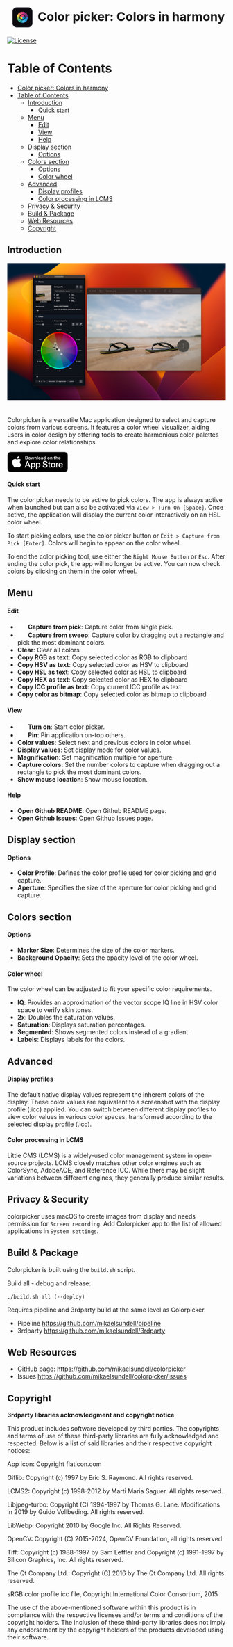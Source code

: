 # <img src="resources/AppIcon.png" valign="middle" alt="Icon" width="50" height="50" hspace="10">Color picker: Colors in harmony #

[![License](https://img.shields.io/badge/license-BSD%203--Clause-blue.svg?style=flat-square)](https://github.com/mikaelsundell/icloud-snapshot/blob/master/license.md)

Table of Contents
=================

- [Color picker: Colors in harmony](#color-picker-colors-in-harmony)
- [Table of Contents](#table-of-contents)
  - [Introduction](#introduction)
      - [Quick start](#quick-start)
  - [Menu](#menu)
      - [Edit](#edit)
      - [View](#view)
      - [Help](#help)
  - [Display section](#display-section)
      - [Options](#options)
  - [Colors section](#colors-section)
      - [Options](#options-1)
      - [Color wheel](#color-wheel)
  - [Advanced](#advanced)
      - [Display profiles](#display-profiles)
      - [Color processing in LCMS](#color-processing-in-lcms)
  - [Privacy \& Security](#privacy--security)
  - [Build \& Package](#build--package)
  - [Web Resources](#web-resources)
  - [Copyright](#copyright)

Introduction
------------

<img src="resources/Colorpicker.png" style="padding-bottom: 20px;" />

Colorpicker is a versatile Mac application designed to select and capture colors from various screens. It features a color wheel visualizer, aiding users in color design by offering tools to create harmonious color palettes and explore color relationships.

<a href="https://apps.apple.com/se/app/colorpicker-colors-in-harmony/id6503638316?l=en-GB&mt=12" target="_blank" style="cursor: pointer;">
    <img src="resources/appstore/Badge.png" valign="middle" alt="Icon" width="140">
</a>

#### Quick start

The color picker needs to be active to pick colors. The app is always active when launched but can also be activated via `View > Turn On [Space]`. Once active, the application will display the current color interactively on an HSL color wheel. 

To start picking colors, use the color picker button or `Edit > Capture from Pick [Enter]`. Colors will begin to appear on the color wheel. 

To end the color picking tool, use either the `Right Mouse Button` or `Esc`. After ending the color pick, the app will no longer be active. You can now check colors by clicking on them in the color wheel.


Menu
-------------

#### Edit

- <img src="resources/Picker.png" width="16" valign="center" style="padding-right: 4px;" /> **Capture from pick**: Capture color from single pick.
- <img src="resources/Drag.png" width="16" valign="center" style="padding-right: 4px;" /> **Capture from sweep**: Capture color by dragging out a rectangle and pick the most dominant colors.
- **Clear**: Clear all colors
- **Copy RGB as text**: Copy selected color as RGB to clipboard
- **Copy HSV as text**: Copy selected color as HSV to clipboard
- **Copy HSL as text**: Copy selected color as HSL to clipboard
- **Copy HEX as text**: Copy selected color as HEX to clipboard
- **Copy ICC profile as text**: Copy current ICC profile as text
- **Copy color as bitmap**: Copy selected color as bitmap to clipboard

#### View

- <img src="resources/Turnon.png" width="16" valign="center" style="padding-right: 4px;" /> **Turn on**: Start color picker.
- <img src="resources/Pin.png" width="16" valign="center" style="padding-right: 4px;" /> **Pin**: Pin application on-top others.
- **Color values**: Select next and previous colors in color wheel.
- **Display values**: Set display mode for color values.
- **Magnification**: Set magnification multiple for aperture.
- **Capture colors**: Set the number colors to capture when dragging out a rectangle to pick the most dominant colors.
- **Show mouse location**: Show mouse location.
  
#### Help

- **Open Github README**: Open Github README page.
- **Open Github Issues**: Open Github Issues page.

Display section
-------------

#### Options

- **Color Profile**: Defines the color profile used for color picking and grid capture.
- **Aperture**: Specifies the size of the aperture for color picking and grid capture.

Colors section
-------------

#### Options

- **Marker Size**: Determines the size of the color markers.
- **Background Opacity**: Sets the opacity level of the color wheel.

#### Color wheel

The color wheel can be adjusted to fit your specific color requirements.

- **IQ**: Provides an approximation of the vector scope IQ line in HSV color space to verify skin tones.
- **2x**: Doubles the saturation values.
- **Saturation**: Displays saturation percentages.
- **Segmented**: Shows segmented colors instead of a gradient.
- **Labels**: Displays labels for the colors.

Advanced
-------------
#### Display profiles

The default native display values represent the inherent colors of the display. These color values are equivalent to a screenshot with the display profile (.icc) applied. You can switch between different display profiles to view color values in various color spaces, transformed according to the selected display profile (.icc).

#### Color processing in LCMS

Little CMS (LCMS) is a widely-used color management system in open-source projects. LCMS closely matches other color engines such as ColorSync, AdobeACE, and Reference ICC. While there may be slight variations between different engines, they generally produce similar results.

Privacy & Security
------------------

colorpicker uses macOS to create images from display and needs permission for `Screen recording`. Add Colorpicker app to the list of allowed applications in `System settings`.

Build & Package
------------------
Colorpicker is built using the ```build.sh``` script.

Build all - debug and release:
```shell
./build.sh all (--deploy)
```

Requires pipeline and 3rdparty build at the same level as Colorpicker.

* Pipeline            https://github.com/mikaelsundell/pipeline
* 3rdparty            https://github.com/mikaelsundell/3rdparty

Web Resources
-------------

* GitHub page:        https://github.com/mikaelsundell/colorpicker
* Issues              https://github.com/mikaelsundell/colorpicker/issues

Copyright
---------

**3rdparty libraries acknowledgment and copyright notice**

This product includes software developed by third parties. The copyrights and terms of use of these third-party libraries are fully acknowledged and respected. Below is a list of said libraries and their respective copyright notices:

App icon: Copyright flaticon.com

Giflib: Copyright (c) 1997 by Eric S. Raymond. All rights reserved.

LCMS2: Copyright (c) 1998-2012 by Marti Maria Saguer. All rights reserved.

Libjpeg-turbo: Copyright (C) 1994-1997 by Thomas G. Lane. Modifications in 2019 by Guido Vollbeding. All rights reserved.

LibWebp: Copyright 2010 by Google Inc. All Rights Reserved.

OpenCV: Copyright (C) 2015-2024, OpenCV Foundation, all rights reserved.

Tiff: Copyright (c) 1988-1997 by Sam Leffler and Copyright (c) 1991-1997 by Silicon Graphics, Inc. All rights reserved.

The Qt Company Ltd.: Copyright (C) 2016 by The Qt Company Ltd. All rights reserved.

sRGB color profile icc file, Copyright International Color Consortium, 2015

The use of the above-mentioned software within this product is in compliance with the respective licenses and/or terms and conditions of the copyright holders. The inclusion of these third-party libraries does not imply any endorsement by the copyright holders of the products developed using their software.
